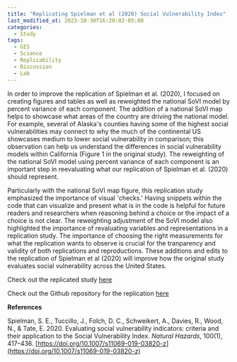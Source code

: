 ```yaml
---
title: "Replicating Spielman et al (2020) Social Vulnerability Index"
last_modified_at: 2023-10-30T16:20:02-05:00
categories:
  - Study
tags:
  - GIS
  - Science
  - Replicability
  - Discussion
  - Lab
---
```


In order to improve the replication of Spielman et al. (2020), I focused on creating figures and tables as well as reweighted the national SoVI model by percent variance of each component. 
The addition of a national SoVI map helps to showcase what areas of the country are driving the national model. 
For example, several of Alaska's counties having some of the highest social vulnerabilities may connect to why the much of the continental US showcases medium to lower social vulnerability in comparison; this observation can help us understand the differences in social vulnerability models within California (Figure 1 in the original study).
The reweighting of the national SoVI model using percent variance of each component is an important step in reevaluating what our replication of Spielman et al. (2020) should represent.

Particularly with the national SoVI map figure, this replication study emphasized the importance of visual 'checks.'
Having snippets within the code that can visualize and present what is in the code is helpful for future readers and researchers when reasoning behind a choice or the impact of a choice is not clear.
The reweighting adjustment of the SoVI model also highlighted the importance of revaluating variables and representations in a replication study. 
The importance of choosing the right measurements for what the replication wants to observe is crucial for the tranparency and validity of both replications and reproductions. 
These additions and edits to the replication of Spielman et al (2020) will improve how the original study evaluates social vulnerability across the United States. 


Check out the replicated study [here](https://andreyjcao.github.io/RPl-Spielman-2020/) 

Check out the Github repository for the replication [here](https://github.com/andreyjcao/RPl-Spielman-2020)


**References**

Spielman, S. E., Tuccillo, J., Folch, D. C., Schweikert, A., Davies, R., Wood, N., & Tate, E. 2020. Evaluating social vulnerability indicators: criteria and their application to the Social Vulnerability Index. *Natural Hazards*, 100(1), 417–436. [https://doi.org/10.1007/s11069-019-03820-z](https://doi.org/10.1007/s11069-019-03820-z)